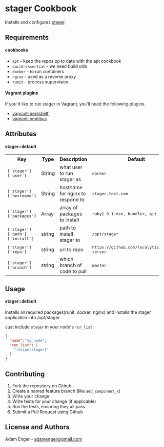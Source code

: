 stager Cookbook
===============

Installs and configures [stager](https://github.com/localytics/stager-server).

Requirements
------------

#### cookbooks
- `apt` - keep the repos up to date with the apt cookbook
- `build-essential` - we need build utils
- `docker` - to run containers
- `nginx` - used as a reverse proxy
- `runit` - process supervision

#### Vagrant plugins

If you'd like to run stager in Vagrant, you'll need the following plugins.

- [vagrant-berkshelf](https://github.com/berkshelf/vagrant-berkshelf)
- [vagrant-omnibus](https://github.com/opscode/vagrant-omnibus)

Attributes
----------

#### stager::default
<table>
  <tr>
    <th>Key</th>
    <th>Type</th>
    <th>Description</th>
    <th>Default</th>
  </tr>
  <tr>
    <td><tt>['stager']['user']</tt></td>
    <td>String</td>
    <td>what user to run stager as</td>
    <td><tt>docker</tt></td>
  </tr>
  <tr>
    <td><tt>['stager']['hostname']</tt></td>
    <td>String</td>
    <td>hostname for nginx to respond to</td>
    <td><tt>stager.test.com</tt></td>
  </tr>
  <tr>
    <td><tt>['stager']['packages']</tt></td>
    <td>Array</td>
    <td>array of packages to install</td>
    <td><tt>ruby1.9.1-dev, bundler, git</tt></td>
  </tr>
  <tr>
    <td><tt>['stager']['path']['install']</tt></td>
    <td>string</td>
    <td>path to install stager to</td>
    <td><tt>/opt/stager</tt></td>
  </tr>
  <tr>
    <td><tt>['stager']['repo']</tt></td>
    <td>string</td>
    <td>url to repo</td>
    <td><tt>https://github.com/localytics/stager-server</tt></td>
  </tr>
  <tr>
    <td><tt>['stager']['branch']</tt></td>
    <td>string</td>
    <td>which branch of code to pull</td>
    <td><tt>master</tt></td>
  </tr>
</table>

Usage
-----
#### stager::default
Installs all required packages(runit, docker, nginx) and installs the stager application into /opt/stager.

Just include `stager` in your node's `run_list`:

```json
{
  "name":"my_node",
  "run_list": [
    "recipe[stager]"
  ]
}
```

Contributing
------------
1. Fork the repository on Github
2. Create a named feature branch (like `add_component_x`)
3. Write your change
4. Write tests for your change (if applicable)
5. Run the tests, ensuring they all pass
6. Submit a Pull Request using Github

License and Authors
-------------------
Adam Enger - adamenger@gmail.com
